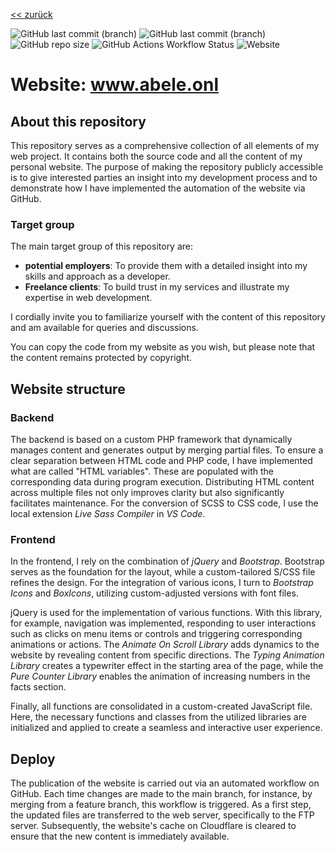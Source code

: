 [<< zurück](https://github.com/michel-abele/www-abele-onl)

![GitHub last commit (branch)](https://img.shields.io/github/last-commit/michel-abele/www-abele-onl/main?logo=github&label=last%20commit%3A%20main)
![GitHub last commit (branch)](https://img.shields.io/github/last-commit/michel-abele/www-abele-onl/work?logo=github&label=last%20commit%3A%20work)
![GitHub repo size](https://img.shields.io/github/repo-size/michel-abele/www-abele-onl)
![GitHub Actions Workflow Status](https://img.shields.io/github/actions/workflow/status/michel-abele/www-abele-onl/ftp-deploy.yml)
![Website](https://img.shields.io/website?url=https%3A%2F%2Fabele.onl)

# Website: www.abele.onl

## About this repository

This repository serves as a comprehensive collection of all elements of my web project. It contains both the source code and all the content of my personal website. The purpose of making the repository publicly accessible is to give interested parties an insight into my development process and to demonstrate how I have implemented the automation of the website via GitHub.

### Target group

The main target group of this repository are:

- **potential employers**: To provide them with a detailed insight into my skills and approach as a developer.
- **Freelance clients**: To build trust in my services and illustrate my expertise in web development.

I cordially invite you to familiarize yourself with the content of this repository and am available for queries and discussions.

You can copy the code from my website as you wish, but please note that the content remains protected by copyright.

## Website structure

### Backend

The backend is based on a custom PHP framework that dynamically manages content and generates output by merging partial files. To ensure a clear separation between HTML code and PHP code, I have implemented what are called "HTML variables". These are populated with the corresponding data during program execution. Distributing HTML content across multiple files not only improves clarity but also significantly facilitates maintenance. For the conversion of SCSS to CSS code, I use the local extension _Live Sass Compiler_ in _VS Code_.

### Frontend

In the frontend, I rely on the combination of _jQuery_ and _Bootstrap_. Bootstrap serves as the foundation for the layout, while a custom-tailored S/CSS file refines the design. For the integration of various icons, I turn to _Bootstrap Icons_ and _BoxIcons_, utilizing custom-adjusted versions with font files.

jQuery is used for the implementation of various functions. With this library, for example, navigation was implemented, responding to user interactions such as clicks on menu items or controls and triggering corresponding animations or actions. The _Animate On Scroll Library_ adds dynamics to the website by revealing content from specific directions. The _Typing Animation Library_ creates a typewriter effect in the starting area of the page, while the _Pure Counter Library_ enables the animation of increasing numbers in the facts section.

Finally, all functions are consolidated in a custom-created JavaScript file. Here, the necessary functions and classes from the utilized libraries are initialized and applied to create a seamless and interactive user experience.

## Deploy

The publication of the website is carried out via an automated workflow on GitHub. Each time changes are made to the main branch, for instance, by merging from a feature branch, this workflow is triggered. As a first step, the updated files are transferred to the web server, specifically to the FTP server. Subsequently, the website's cache on Cloudflare is cleared to ensure that the new content is immediately available.

